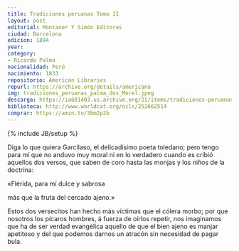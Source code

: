 ```yaml
---
title: Tradiciones peruanas Tomo II
layout: post
editorial: Montaner Y Simón Editores
ciudad: Barcelona
edicion: 1894
year:
category: 
- Ricardo Palma
nacionalidad: Perú
nacimiento: 1833
repositorio: American Libraries
repurl: https://archive.org/details/americana
img: tradiciones_peruanas_palma_dos_Morel.jpeg
descarga: https://ia601403.us.archive.org/21/items/tradiciones-peruanas-ii/Tradiciones%20peruanas%20II.pdf
biblioteca: http://www.worldcat.org/oclc/252662514
comprar: https://amzn.to/3bm2p2b
---
```

{% include JB/setup %}

Diga lo que quiera Garcilaso, el delicadísimo poeta toledano; pero tengo para mí que no anduvo muy moral ni en lo verdadero cuando es cribió aquellos dos versos, que saben de coro hasta las monjas y los niños de la doctrina: 
 
«Flérida, para mí dulce y sabrosa 
 
más que la fruta del cercado ajeno.» 
 
Estos dos versecitos han hecho más víctimas que el cólera morbo; por que nosotros los pícaros hombres, á fuerza de oírlos repetir, nos imaginamos que ha de ser verdad evangélica aquello de que el bien ajeno es manjar apetitoso y del que podemos darnos un atracón sin necesidad de pagar bula.
